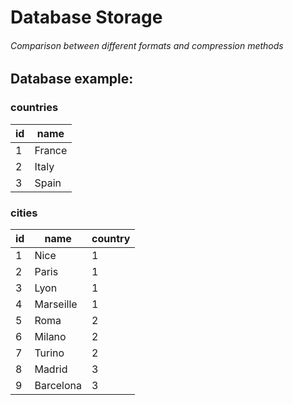 # Database Storage

###### Comparison between different formats and compression methods

## Database example: 

### countries         
     
id  | name
--- | ------
1   | France
2   | Italy
3   | Spain

### cities

id | name    | country
---| ------- | -------
|1|Nice     |1|
|2|Paris    |1|
|3|Lyon     |1|
|4|Marseille|1|
|5|Roma     |2|
|6|Milano   |2|
|7|Turino   |2|
|8|Madrid   |3|
|9|Barcelona|3|




